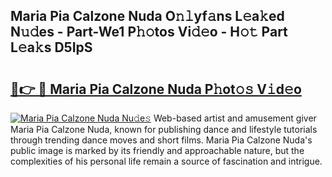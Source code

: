 ## Maria Pia Calzone Nuda O𝚗𝚕yf𝚊ns L𝚎a𝚔ed N𝚞𝚍es - Part-We1 P𝚑𝚘tos Vi𝚍𝚎o - H𝚘𝚝 Part L𝚎a𝚔s D5IpS

# <h2><a href="http://kfc761.oniu.top/?m=Maria+Pia+Calzone+Nuda">🔗👉 🔴 Maria Pia Calzone Nuda P𝚑ot𝚘𝚜 V𝚒d𝚎o</a></h2>

[![Maria Pia Calzone Nuda Nu𝚍e𝚜](https://i.imgur.com/0qMVB7G.gif)](http://kfc761.oniu.top/?m=Maria+Pia+Calzone+Nuda)
Web-based artist and amusement giver Maria Pia Calzone Nuda, known for publishing dance and lifestyle tutorials through trending dance moves and short films. Maria Pia Calzone Nuda's public image is marked by its friendly and approachable nature, but the complexities of his personal life remain a source of fascination and intrigue.  
